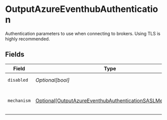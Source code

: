 # OutputAzureEventhubAuthentication

Authentication parameters to use when connecting to brokers. Using TLS is highly recommended.


## Fields

| Field                                                                                                                             | Type                                                                                                                              | Required                                                                                                                          | Description                                                                                                                       |
| --------------------------------------------------------------------------------------------------------------------------------- | --------------------------------------------------------------------------------------------------------------------------------- | --------------------------------------------------------------------------------------------------------------------------------- | --------------------------------------------------------------------------------------------------------------------------------- |
| `disabled`                                                                                                                        | *Optional[bool]*                                                                                                                  | :heavy_minus_sign:                                                                                                                | Enable authentication.                                                                                                            |
| `mechanism`                                                                                                                       | [Optional[OutputAzureEventhubAuthenticationSASLMechanism]](../../models/shared/outputazureeventhubauthenticationsaslmechanism.md) | :heavy_minus_sign:                                                                                                                | SASL authentication mechanism to use                                                                                              |